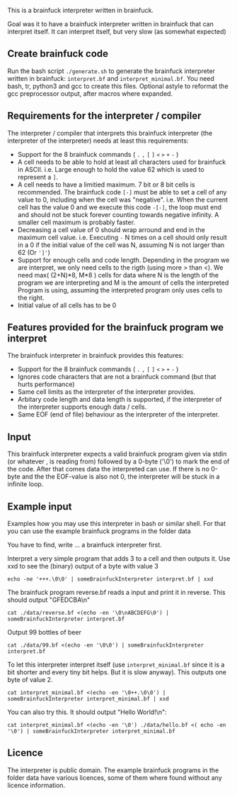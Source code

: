 This is a brainfuck interpreter written in brainfuck.

Goal was it to have a brainfuck interpreter written in brainfuck that can interpret itself.
It can interpret itself, but very slow (as somewhat expected)

## Create brainfuck code

Run the bash script `./generate.sh` to generate the brainfuck interpreter written in brainfuck:
 `interpret.bf` and `interpret_minimal.bf`.
You need bash, tr, python3 and gcc to create this files. Optional astyle to reformat the gcc
 preprocessor output, after macros where expanded.


## Requirements for the interpreter / compiler

The interpreter / compiler that interprets this brainfuck interpreter (the interpreter of the
 interpreter) needs at least this requirements:

- Support for the 8 brainfuck commands ( `.` `,` `[` `]` `<` `>` `+` `-` )
- A cell needs to be able to hold at least all characters used for brainfuck in ASCII. i.e. Large
   enough to hold the value 62 which is used to represent a `]`.
- A cell needs to have a limitied maximum. 7 bit or 8 bit cells is recommended. The brainfuck
   code `[-]` must be able to set a cell of any value to 0, including when the cell was "negative".
   i.e. When the current cell has the value 0 and we execute this code `-[-]`, the loop must end and
   should not be stuck forever counting towards negative infinity.
   A smaller cell maximum is probably faster.
- Decreasing a cell value of 0 should wrap arround and end in the maximum cell value. i.e. Executing
   `-` N times on a cell should only result in a 0 if the initial value of the cell was N, assuming
   N is not larger than 62 (Or `']'`)
- Support for enough cells and code length. Depending in the program we are interpret, we only need
   cells to the rigth (using more > than <). We need max( (2+N)\*8, M\*8 ) cells for data where N
   is the length of the program we are interpreting and M is the amount of cells the interpreted
   Program is using, assuming the interpreted program only uses cells to the right.
- Initial value of all cells has to be 0


## Features provided for the brainfuck program we interpret

The brainfuck interpreter in brainfuck provides this features:

- Support for the 8 brainfuck commands ( `.` `,` `[` `]` `<` `>` `+` `-` )
- Ignores code characters that are not a brainfuck command (but that hurts performance)
- Same cell limits as the interpreter of the interpreter provides.
- Arbitary code length and data length is supported, if the interpreter of the interpreter supports
   enough data / cells.
- Same EOF (end of file) behaviour as the interpreter of the interpreter.


## Input

This brainfuck interpreter expects a valid brainfuck program given via stdin (or whatever , is
 reading from) followed by a 0-byte ('\0') to mark the end of the code. After that comes data the
 interpreted can use.
If there is no 0-byte and the the EOF-value is also not 0, the interpreter will be stuck in a
 infinite loop.

## Example input

Examples how you may use this interpreter in bash or similar shell.
For that you can use the example brainfuck programs in the folder data

You have to find, write ... a brainfuck interpreter first.


Interpret a very simple program that adds 3 to a cell and then outputs it. Use xxd to see the
 (binary) output of a byte with value 3

    echo -ne '+++.\0\0' | someBrainfuckInterpreter interpret.bf | xxd

The brainfuck program reverse.bf reads a input and print it in reverse. This should output "GFEDCBA\n"

    cat ./data/reverse.bf <(echo -en '\0\nABCDEFG\0') | someBrainfuckInterpreter interpret.bf

Output 99 bottles of beer

    cat ./data/99.bf <(echo -en '\0\0') | someBrainfuckInterpreter interpret.bf

To let this interpreter interpret itself (use `interpret_minimal.bf` since it is a bit shorter and
 every tiny bit helps. But it is slow anyway). This outputs one byte of value 2.

    cat interpret_minimal.bf <(echo -en '\0++.\0\0') | someBrainfuckInterpreter interpret_minimal.bf | xxd


You can also try this. It should output "Hello World!\n":

    cat interpret_minimal.bf <(echo -en '\0') ./data/hello.bf <( echo -en '\0') | someBrainfuckInterpreter interpret_minimal.bf


## Licence

The interpreter is public domain.
The example brainfuck programs in the folder data have various licences, some of them where found
 without any licence information.

